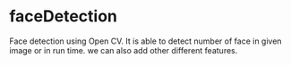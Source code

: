 # faceDetection
Face detection using Open CV.
It is able to detect number of face in given image or in run time. we can also add other different features.
